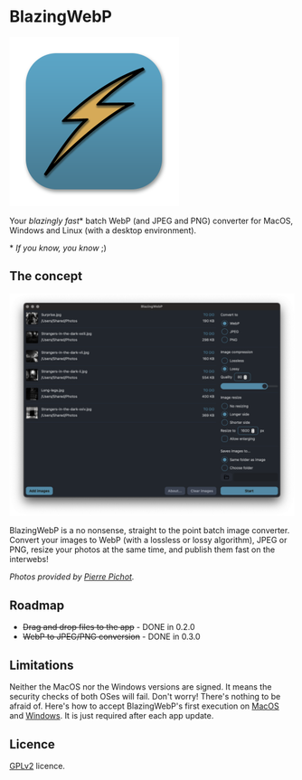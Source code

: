 # BlazingWebP

![BlazingWebP logo](/static/Icon_300.png 'BlazingWebP')

Your _blazingly fast_\* batch WebP (and JPEG and PNG) converter for MacOS, Windows and Linux (with a desktop environment).

\* _If you know, you know_ ;)

## The concept

![BlazingWebP](/static/BlazingWebP.png 'BlazingWebP')

BlazingWebP is a no nonsense, straight to the point batch image converter. Convert your images to WebP (with a lossless or lossy algorithm), JPEG or PNG, resize your photos at the same time, and publish them fast on the interwebs!

_Photos provided by [Pierre Pichot](https://pierrepichot.com)._

## Roadmap

- ~~Drag and drop files to the app~~ - DONE in 0.2.0
- ~~WebP to JPEG/PNG conversion~~ - DONE in 0.3.0

## Limitations

Neither the MacOS nor the Windows versions are signed. It means the security checks of both OSes will fail. Don't worry! There's nothing to be afraid of. Here's how to accept BlazingWebP's first execution on [MacOS](https://www.macworld.com/article/672947/how-to-open-a-mac-app-from-an-unidentified-developer.html) and [Windows](https://www.youtube.com/watch?v=qgcdFdQbyAE). It is just required after each app update.

## Licence

[GPLv2](https://www.gnu.org/licenses/old-licenses/gpl-2.0.html) licence.

